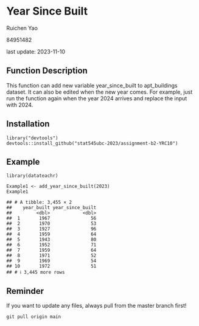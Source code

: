 # Year Since Built

Ruichen Yao

84951482

last update: 2023-11-10

## Function Description

This function can add new variable year_since_built to apt_buildings dataset. It can also be edited when the new year comes. For example, just run the function again when the year 2024 arrives and replace the input with 2024.

## Installation

```{r}
library("devtools")
devtools::install_github("stat545ubc-2023/assignment-b2-YRC10")
```

## Example

```{r}
library(datateachr)

Example1 <- add_year_since_built(2023)
Example1
```

```         
## # A tibble: 3,455 × 2
##    year_built year_since_built
##         <dbl>            <dbl>
##  1       1967               56
##  2       1970               53
##  3       1927               96
##  4       1959               64
##  5       1943               80
##  6       1952               71
##  7       1959               64
##  8       1971               52
##  9       1969               54
## 10       1972               51
## # ℹ 3,445 more rows
```

## Reminder
If you want to update any files, always pull from the master branch first!
```
git pull origin main
```

